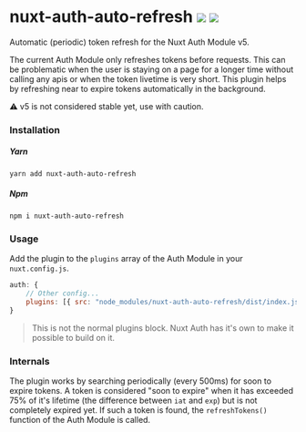 # nuxt-auth-auto-refresh [![](https://github.com/SmartsquareGmbH/nuxt-auth-auto-refresh/workflows/CI/badge.svg)](https://github.com/SmartsquareGmbH/nuxt-auth-auto-refresh/actions?query=workflow%3ACI) [![](https://badgen.net/npm/v/nuxt-auth-auto-refresh)](https://www.npmjs.com/package/nuxt-auth-auto-refresh)

Automatic (periodic) token refresh for the Nuxt Auth Module v5.

The current Auth Module only refreshes tokens before requests. This can be problematic when the user is staying on a page for a longer time without calling any apis or when the token livetime is very short. This plugin helps by refreshing near to expire tokens automatically in the background. 

:warning: v5 is not considered stable yet, use with caution.

### Installation

##### Yarn

```
yarn add nuxt-auth-auto-refresh
```

##### Npm

```
npm i nuxt-auth-auto-refresh
```

### Usage

Add the plugin to the `plugins` array of the Auth Module in your `nuxt.config.js`.

```js
auth: {
    // Other config...
    plugins: [{ src: "node_modules/nuxt-auth-auto-refresh/dist/index.js", ssr: false }]
}
```

> This is not the normal plugins block. Nuxt Auth has it's own to make it possible to build on it.

### Internals

The plugin works by searching periodically (every 500ms) for soon to expire tokens.
A token is considered "soon to expire" when it has exceeded 75% of it's lifetime (the difference between `iat` and `exp`) but is not completely expired yet.
If such a token is found, the `refreshTokens()` function of the Auth Module is called.
